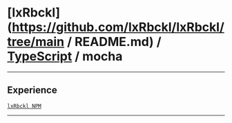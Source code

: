 # [lxRbckl](https://github.com/lxRbckl/lxRbckl/tree/main / README.md) / [TypeScript](https://github.com/lxRbckl/lxRbckl/tree/main/TypeScript) / mocha

---

## Experience
[`lxRbckl NPM`](https://github.com/lxRbckl/lxRbckl/blob/NPM/README.md)

---
